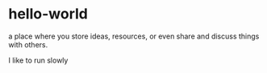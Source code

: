 # hello-world
a place where you store ideas, resources, or even share and discuss things with others.

I like to run slowly
